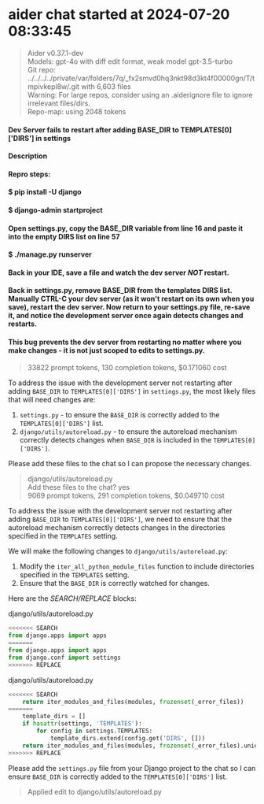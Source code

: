 
# aider chat started at 2024-07-20 08:33:45

> Aider v0.37.1-dev  
> Models: gpt-4o with diff edit format, weak model gpt-3.5-turbo  
> Git repo: ../../../../private/var/folders/7q/_fx2smvd0hq3nkt98d3kt4f00000gn/T/tmpivkepl8w/.git with 6,603 files  
> Warning: For large repos, consider using an .aiderignore file to ignore irrelevant files/dirs.  
> Repo-map: using 2048 tokens  

#### Dev Server fails to restart after adding BASE_DIR to TEMPLATES[0]['DIRS'] in settings  
#### Description  
#### 	  
#### Repro steps:  
#### $ pip install -U django  
#### $ django-admin startproject <name>  
#### Open settings.py, copy the BASE_DIR variable from line 16 and paste it into the empty DIRS list on line 57  
#### $ ./manage.py runserver  
#### Back in your IDE, save a file and watch the dev server *NOT* restart.  
#### Back in settings.py, remove BASE_DIR from the templates DIRS list. Manually CTRL-C your dev server (as it won't restart on its own when you save), restart the dev server. Now return to your settings.py file, re-save it, and notice the development server once again detects changes and restarts.  
#### This bug prevents the dev server from restarting no matter where you make changes - it is not just scoped to edits to settings.py.  
> 33822 prompt tokens, 130 completion tokens, $0.171060 cost  

To address the issue with the development server not restarting after adding `BASE_DIR` to `TEMPLATES[0]['DIRS']` in `settings.py`, the most likely files that will need changes are:

1. `settings.py` - to ensure the `BASE_DIR` is correctly added to the `TEMPLATES[0]['DIRS']` list.
2. `django/utils/autoreload.py` - to ensure the autoreload mechanism correctly detects changes when `BASE_DIR` is included in the `TEMPLATES[0]['DIRS']`.

Please add these files to the chat so I can propose the necessary changes.

> django/utils/autoreload.py  
> Add these files to the chat? yes  
> 9069 prompt tokens, 291 completion tokens, $0.049710 cost  

To address the issue with the development server not restarting after adding `BASE_DIR` to `TEMPLATES[0]['DIRS']`, we need to ensure that the autoreload mechanism correctly detects changes in the directories specified in the `TEMPLATES` setting.

We will make the following changes to `django/utils/autoreload.py`:

1. Modify the `iter_all_python_module_files` function to include directories specified in the `TEMPLATES` setting.
2. Ensure that the `BASE_DIR` is correctly watched for changes.

Here are the *SEARCH/REPLACE* blocks:

django/utils/autoreload.py
```python
<<<<<<< SEARCH
from django.apps import apps
=======
from django.apps import apps
from django.conf import settings
>>>>>>> REPLACE
```

django/utils/autoreload.py
```python
<<<<<<< SEARCH
    return iter_modules_and_files(modules, frozenset(_error_files))
=======
    template_dirs = []
    if hasattr(settings, 'TEMPLATES'):
        for config in settings.TEMPLATES:
            template_dirs.extend(config.get('DIRS', []))
    return iter_modules_and_files(modules, frozenset(_error_files).union(template_dirs))
>>>>>>> REPLACE
```

Please add the `settings.py` file from your Django project to the chat so I can ensure `BASE_DIR` is correctly added to the `TEMPLATES[0]['DIRS']` list.

> Applied edit to django/utils/autoreload.py  
